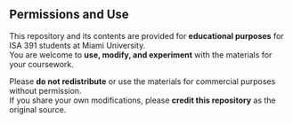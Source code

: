 ## Permissions and Use

This repository and its contents are provided for **educational purposes** for ISA 391 students at Miami University.  
You are welcome to **use, modify, and experiment** with the materials for your coursework.  

Please **do not redistribute** or use the materials for commercial purposes without permission.  
If you share your own modifications, please **credit this repository** as the original source.
